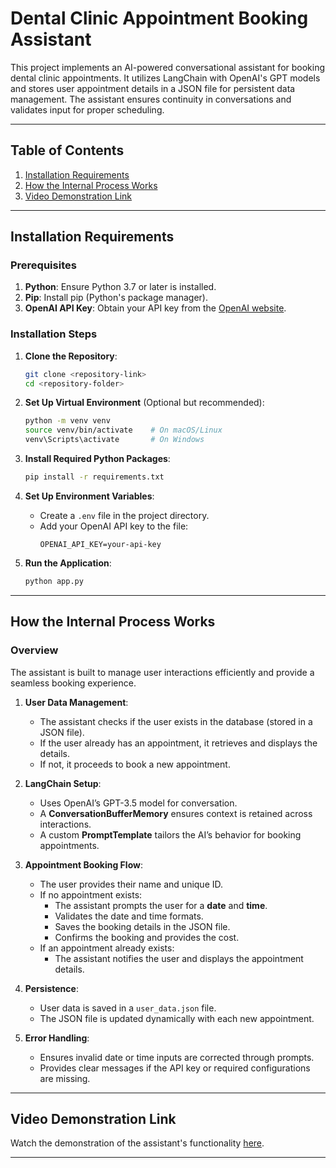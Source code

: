 
# Dental Clinic Appointment Booking Assistant

This project implements an AI-powered conversational assistant for booking dental clinic appointments. 
It utilizes LangChain with OpenAI's GPT models and stores user appointment details in a JSON file for persistent data management. 
The assistant ensures continuity in conversations and validates input for proper scheduling.

---

## Table of Contents

1. [Installation Requirements](#installation-requirements)
2. [How the Internal Process Works](#how-the-internal-process-works)
3. [Video Demonstration Link](#video-demonstration-link)

---

## Installation Requirements

### Prerequisites
1. **Python**: Ensure Python 3.7 or later is installed.
2. **Pip**: Install pip (Python's package manager).
3. **OpenAI API Key**: Obtain your API key from the [OpenAI website](https://platform.openai.com/).

### Installation Steps
1. **Clone the Repository**:
   ```bash
   git clone <repository-link>
   cd <repository-folder>
   ```

2. **Set Up Virtual Environment** (Optional but recommended):
   ```bash
   python -m venv venv
   source venv/bin/activate    # On macOS/Linux
   venv\Scripts\activate       # On Windows
   ```

3. **Install Required Python Packages**:
   ```bash
   pip install -r requirements.txt
   ```

4. **Set Up Environment Variables**:
   - Create a `.env` file in the project directory.
   - Add your OpenAI API key to the file:
     ```env
     OPENAI_API_KEY=your-api-key
     ```

5. **Run the Application**:
   ```bash
   python app.py
   ```

---

## How the Internal Process Works

### Overview
The assistant is built to manage user interactions efficiently and provide a seamless booking experience.

1. **User Data Management**:
   - The assistant checks if the user exists in the database (stored in a JSON file).
   - If the user already has an appointment, it retrieves and displays the details.
   - If not, it proceeds to book a new appointment.

2. **LangChain Setup**:
   - Uses OpenAI’s GPT-3.5 model for conversation.
   - A **ConversationBufferMemory** ensures context is retained across interactions.
   - A custom **PromptTemplate** tailors the AI’s behavior for booking appointments.

3. **Appointment Booking Flow**:
   - The user provides their name and unique ID.
   - If no appointment exists:
     - The assistant prompts the user for a **date** and **time**.
     - Validates the date and time formats.
     - Saves the booking details in the JSON file.
     - Confirms the booking and provides the cost.
   - If an appointment already exists:
     - The assistant notifies the user and displays the appointment details.

4. **Persistence**:
   - User data is saved in a `user_data.json` file.
   - The JSON file is updated dynamically with each new appointment.

5. **Error Handling**:
   - Ensures invalid date or time inputs are corrected through prompts.
   - Provides clear messages if the API key or required configurations are missing.

---

## Video Demonstration Link

Watch the demonstration of the assistant's functionality [here](https://drive.google.com/file/d/18g_xob1IjoZHooPHeajIaHnAPihxJeJ1/view?usp=sharing).

---